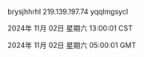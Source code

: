 brysjhhrhl 219.139.197.74 yqqlmgsycl

2024年 11月 02日 星期六 13:00:01 CST

2024年 11月 02日 星期六 05:00:01 GMT
